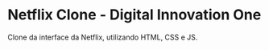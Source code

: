 # Netflix Clone - Digital Innovation One
 Clone da interface da Netflix, utilizando HTML, CSS e JS.
